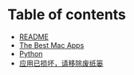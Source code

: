 # Table of contents

* [README](README.md)
* [The Best Mac Apps](APP.md)
* [Python](PYTHON.md)
* [应用已损坏，请移除废纸篓](SUNHUAI.md)
